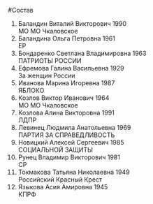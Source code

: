 #Состав
1. Баландин Виталий Викторович 1990   
    МО МО Чкаловское
2. Баландина Ольга Петровна 1961   
    ЕР
3. Бондаренко Светлана Владимировна 1963   
    ПАТРИОТЫ РОССИИ
4. Ефремова Галина Васильевна 1929   
    За женщин России
5. Иванова Марина Игоревна 1987   
    ЯБЛОКО
6. Козлов Виктор Иванович 1964   
    МО МО Чкаловское
7. Козлова Алина Викторовна 1991   
    ЛДПР
8. Левинец Людмила Анатольевна 1969   
    ПАРТИЯ ЗА СПРАВЕДЛИВОСТЬ
9. Новицкий Алексей Сергеевич 1985   
    СОЦИАЛЬНОЙ ЗАЩИТЫ
10. Рунец Владимир Викторович 1981   
    СР
11. Токмакова Татьяна Николаевна 1949   
    Российский Красный Крест
12. Языкова Асия Амировна 1945   
    КПРФ

